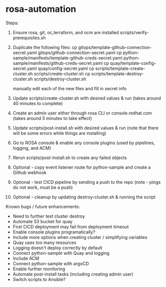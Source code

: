 # rosa-automation

Steps:
1. Ensure rosa, git, oc,terraform, and ocm are installed
	scripts/verify-prerequisites.sh

2. Duplicate the following files:
	cp gitops/template-github-connection-secret.yaml gitops/github-connection-secret.yaml
	cp python-sample/manifests/template-github-creds-secret.yaml python-sample/manifests/github-creds-secret.yaml
	cp quay/template-config-secret.yaml quay/config-secret.yaml
	cp scripts/template-create-cluster.sh scripts/create-cluster.sh
	cp scripts/template-destroy-cluster.sh scripts/destroy-cluster.sh

	manually edit each of the new files and fill in secret info

3. Update scripts/create-cluster.sh with desired values & run (takes around 40 minutes to complete)
4. Create an admin user either through rosa CLI or console.redhat.com (takes around 5 minutes to take effect)
5. Update scripts/post-install.sh with desired values & run (note that there will be some errors while things are installing)
6. Go to ROSA console & enable any console plugins (used by pipelines, logging, and ACM)
7. Rerun scripts/post-install.sh to create any failed objects
8. Optional - copy event listener route for python-sample and create a Github webhook
9. Optional - test CICD pipeline by sending a push to the repo (note - pings do not work, must be a push)
10. Optional - cleanup by updating destroy-cluster.sh & running the script

Known bugs / future enhancements:

- Need to further test cluster destroy
- Automate S3 bucket for quay
- First CICD deployment may fail from deployment timeout
- Enable console plugins programatically?
- Include more options when creating cluster / simplifying variables
- Quay uses too many resources
- Logging doesn't deploy correctly by default
- Connect python-sample with Quay and logging
- Include ACM
- Connect python-sample with argoCD
- Enable further monitoring
- Automate post-install tasks (including creating admin user)
- Switch scripts to Ansible?
